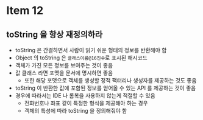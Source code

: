 # Item 12

## toString 을 항상 재정의하라

- toString 은 간결하면서 사람이 읽기 쉬운 형태의 정보를 반환해야 함
- Object 의 toString 은 `클래스이름@16진수`로 표시된 해시코드
- 객체가 가진 모든 정보를 보여주는 것이 좋음
- 값 클래스 라면 포맷을 문서에 명시하면 좋음
  - 또한 해당 포맷으로 객체를 생성할 정적 팩터리나 생성자를 제공하는 것도 좋음
- toString 이 반환한 값에 포함된 정보를 얻어올 수 있는 API 를 제공하는 것이 좋음
- 경우에 따라서는 IDE 나 롬복을 사용하지 않는게 적절할 수 있음
  - 전화번호나 좌표 같이 특정한 형식을 제공해야 하는 경우
  - 객체의 특성에 따라 toString 을 정의해줘야 함